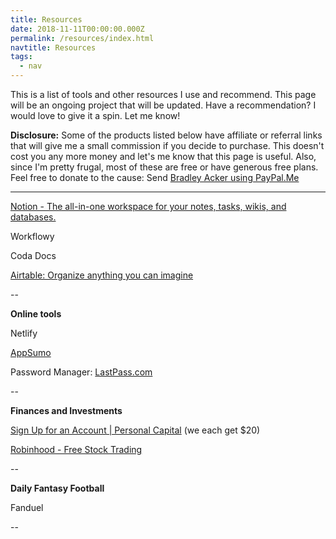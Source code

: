 ```yaml
---
title: Resources
date: 2018-11-11T00:00:00.000Z
permalink: /resources/index.html
navtitle: Resources
tags:
  - nav
---
```

This is a list of tools and other resources I use and recommend. This page will be an ongoing project that will be updated. Have a recommendation? I would love to give it a spin. Let me know!

**Disclosure:** Some of the products listed below have affiliate or referral links that will give me a small commission if you decide to purchase. This doesn't cost you any more money and let's me know that this page is useful. Also, since I'm pretty frugal, most of these are free or have generous free plans. Feel free to donate to the cause: Send  [Bradley Acker using PayPal.Me](https://www.paypal.me/bradacker)

- - -

[Notion - The all-in-one workspace for your notes, tasks, wikis, and databases.](https://www.notion.so/?r=892b20553658417698489dba3073b731)

Workflowy

Coda Docs

[Airtable: Organize anything you can imagine](https://airtable.com/invite/r/jORZkLtK)

\--

**Online tools**

Netlify

[AppSumo](https://appsumo.com/r/81u49xy/)

Password Manager: [LastPass.com](https://lastpass.com/f?2379616)

\--

**Finances and Investments**

[Sign Up for an Account | Personal Capital](https://share.personalcapital.com/x/3piX5Z) (we each get $20)

[Robinhood - Free Stock Trading](http://share.robinhood.com/bradlea13)

\--

**Daily Fantasy Football**

Fanduel

\--
